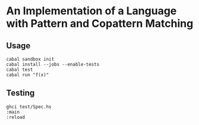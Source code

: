 An Implementation of a Language with Pattern and Copattern Matching
===================================================================

## Usage

	cabal sandbox init
	cabal install --jobs --enable-tests
	cabal test
	cabal run "f(x)"

## Testing

	ghci test/Spec.hs
	:main
	:reload
